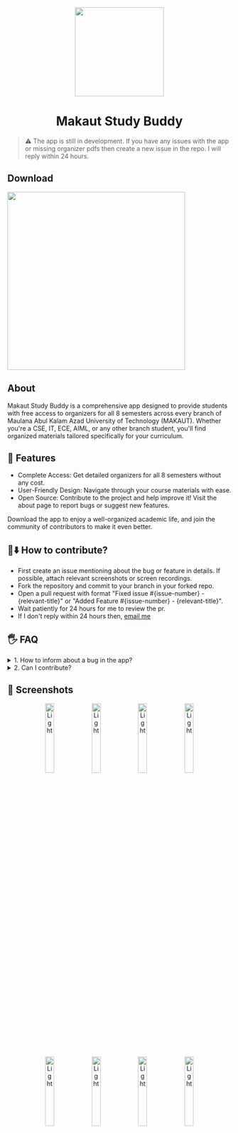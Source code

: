 <div align="center">

  <img heigh="200" width="200" src="https://github.com/user-attachments/assets/ae3a2441-b8b9-4b12-8216-45b6b5651d7e">

# Makaut Study Buddy

</div>

> ⚠️ The app is still in development. If you have any issues with the app or missing organizer pdfs then create a new issue in the repo. I will reply within 24 hours.

## Download

<a href="https://github.com/subhajit-rajak/makaut-study-buddy/releases/download/v2.0.0/MSB-v2.0.0.apk">
<img src="https://user-images.githubusercontent.com/114044633/223920025-83687de0-e463-4c5d-8122-e06e4bb7d40c.png" width="400" /> 
</a>

## About
Makaut Study Buddy is a comprehensive app designed to provide students with free access to organizers for all 8 semesters across every branch of Maulana Abul Kalam Azad University of Technology (MAKAUT). Whether you're a CSE, IT, ECE, AIML, or any other branch student, you'll find organized materials tailored specifically for your curriculum.

## 🌃 Features
- Complete Access: Get detailed organizers for all 8 semesters without any cost.
- User-Friendly Design: Navigate through your course materials with ease.
- Open Source: Contribute to the project and help improve it! Visit the about page to report bugs or suggest new features.

Download the app to enjoy a well-organized academic life, and join the community of contributors to make it even better.

## 📜⬇️ How to contribute?

- First create an issue mentioning about the bug or feature in details. If possible, attach relevant screenshots or screen recordings.
- Fork the repository and commit to your branch in your forked repo.
- Open a pull request with format "Fixed issue #{issue-number} - {relevant-title}" or "Added Feature #{issue-number} - {relevant-title}".
- Wait patiently for 24 hours for me to review the pr.
- If I don't reply within 24 hours then, [email me](subhajitrajak2001@gmail.com)

## 🖐️ FAQ

<details>
    <summary>1. How to inform about a bug in the app?</summary>
  
  - Create an issue in the repo and mention your bug. Don't forget to add relevant screenshots or screen recordings.
</details>
<details>
    <summary>2. Can I contribute?</summary>
  
  - Yes, you absoultely can. Check the section above on steps of how to contribute.
</details>

## 📱 Screenshots

<p align="center">
  <img alt="Light" src="https://github.com/user-attachments/assets/9d1b2a6a-8df7-4ece-9abe-dc9b618470d1" width="20%%">
  <img alt="Light" src="https://github.com/user-attachments/assets/60096a95-fce1-46de-a0ee-af311d675f1d" width="20%%">
  <img alt="Light" src="https://github.com/user-attachments/assets/f28462d9-8371-4c71-a3da-a21dafa64ea6" width="20%%">
  <img alt="Light" src="https://github.com/user-attachments/assets/5db552c3-41d5-4aaf-97c8-b5a3b3b16457" width="20%%">
</p>

<p align="center">
  <img alt="Light" src="https://github.com/user-attachments/assets/001481a4-39f7-494c-8634-b567b356f876" width="20%%">
  <img alt="Light" src="https://github.com/user-attachments/assets/9f2557de-a736-418f-8201-e12888605150" width="20%%">
  <img alt="Light" src="https://github.com/user-attachments/assets/f49fc6e2-ff60-4334-9924-4392d4a8205d" width="20%%">
  <img alt="Light" src="https://github.com/user-attachments/assets/7fe8ec31-c9aa-4655-8d15-0dbfeb3ee59c" width="20%%">
</p>
